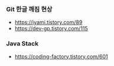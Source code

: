 ### Git 한글 깨짐 현상
- https://jyami.tistory.com/89
- https://dev-gp.tistory.com/115

### Java Stack
- https://coding-factory.tistory.com/601